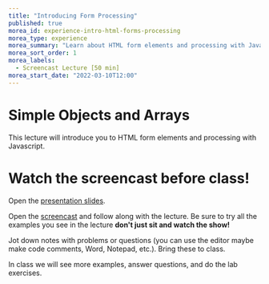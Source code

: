 ```yaml
--- 
title: "Introducing Form Processing" 
published: true 
morea_id: experience-intro-html-forms-processing
morea_type: experience 
morea_summary: "Learn about HTML form elements and processing with Javascript"
morea_sort_order: 1 
morea_labels:
  - Screencast Lecture [50 min]
morea_start_date: "2022-03-10T12:00"
---
```

# Simple Objects and Arrays
This lecture will introduce you to HTML form elements and processing with Javascript.

# Watch the screencast before class!
Open the [presentation slides](ITM352_Forms.ppt). 

Open the [screencast](https://youtu.be/73-ABDXCC2s) and follow along with the lecture. Be sure to try all the examples you see in the lecture  **don't just sit and watch the show!**

Jot down notes with problems or questions (you can use the editor maybe make code comments, Word, Notepad, etc.). Bring these to class.

In class we will see more examples, answer questions, and do the lab exercises. 